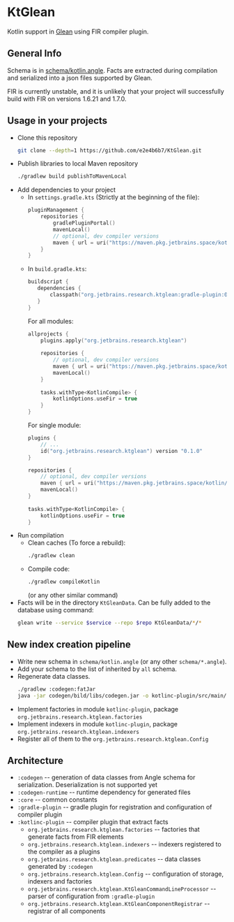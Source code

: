 # KtGlean

Kotlin support in [Glean](https://github.com/facebookincubator/Glean) using FIR compiler plugin.

## General Info

Schema is in [schema/kotlin.angle](https://github.com/e2e4b6b7/KtGlean/blob/master/schema/kotlin.angle). 
Facts are extracted during compilation and serialized into a json files supported by Glean.

FIR is currently unstable, and it is unlikely that your project will successfully build with FIR on versions 1.6.21 and 1.7.0.

## Usage in your projects

- Clone this repository
  ```bash
  git clone --depth=1 https://github.com/e2e4b6b7/KtGlean.git
  ```
- Publish libraries to local Maven repository
  ```bash
  ./gradlew build publishToMavenLocal
  ```
- Add dependencies to your project
    - In `settings.gradle.kts` (Strictly at the beginning of the file):
      ```kotlin
      pluginManagement {
          repositories {
              gradlePluginPortal()
              mavenLocal()
              // optional, dev compiler versions
              maven { url = uri("https://maven.pkg.jetbrains.space/kotlin/p/kotlin/bootstrap") }
          }
      }
      ```
    - In `build.gradle.kts`:
      ```kotlin
      buildscript {
         dependencies {
             classpath("org.jetbrains.research.ktglean:gradle-plugin:0.1.0")
         }
      }
      ```
      For all modules:
      ```kotlin
      allprojects {
          plugins.apply("org.jetbrains.research.ktglean")
    
          repositories {
              // optional, dev compiler versions
              maven { url = uri("https://maven.pkg.jetbrains.space/kotlin/p/kotlin/bootstrap") }
              mavenLocal()
          }
        
          tasks.withType<KotlinCompile> {
              kotlinOptions.useFir = true
          }
      }
      ```
      For single module:
      ```kotlin
      plugins {
          // ...
          id("org.jetbrains.research.ktglean") version "0.1.0"
      }

      repositories {
          // optional, dev compiler versions
          maven { url = uri("https://maven.pkg.jetbrains.space/kotlin/p/kotlin/bootstrap") }
          mavenLocal()
      }
        
      tasks.withType<KotlinCompile> {
          kotlinOptions.useFir = true
      }
      ```
- Run compilation
  - Clean caches (To force a rebuild):
    ```bash
    ./gradlew clean
    ```
  - Compile code:
    ```bash
    ./gradlew compileKotlin
    ```
    (or any other similar command)
- Facts will be in the directory `KtGleanData`. Can be fully added to the database using command:
  ```bash
  glean write --service $service --repo $repo KtGleanData/*/*
  ```

## New index creation pipeline

- Write new schema in `schema/kotlin.angle` (or any other `schema/*.angle`). 
- Add your schema to the list of inherited by `all` schema.
- Regenerate data classes.
  ```bash
  ./gradlew :codegen:fatJar
  java -jar codegen/bild/libs/codegen.jar -o kotlinc-plugin/src/main/kotlin -p org.jetbrains.research.ktglean.predicates schema/kotlin.angle
  ``` 
- Implement factories in module `kotlinc-plugin`, package `org.jetbrains.research.ktglean.factories`
- Implement indexers in module `kotlinc-plugin`, package `org.jetbrains.research.ktglean.indexers`
- Register all of them to the `org.jetbrains.research.ktglean.Config`

## Architecture

- `:codegen` -- generation of data classes from Angle schema for serialization. Deserialization is not supported yet
- `:codegen-runtime` -- runtime dependency for generated files
- `:core` -- common constants
- `:gradle-plugin` -- gradle plugin for registration and configuration of compiler plugin
- `:kotlinc-plugin` -- compiler plugin that extract facts
  - `org.jetbrains.research.ktglean.factories` -- factories that generate facts from FIR elements
  - `org.jetbrains.research.ktglean.indexers` -- indexers registered to the compiler as a plugins
  - `org.jetbrains.research.ktglean.predicates` -- data classes generated by `:codegen` 
  - `org.jetbrains.research.ktglean.Config` -- configuration of storage, indexers and factories
  - `org.jetbrains.research.ktglean.KtGleanCommandLineProcessor` -- parser of configuration from `:gradle-plugin`  
  - `org.jetbrains.research.ktglean.KtGleanComponentRegistrar` -- registrar of all components
